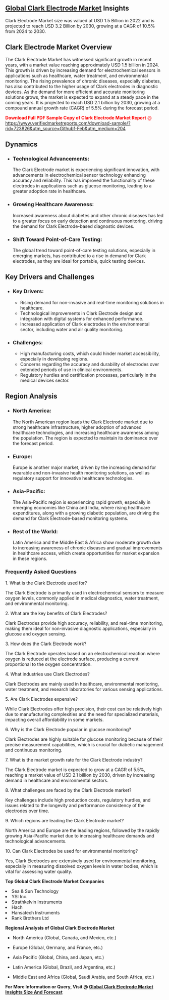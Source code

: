 <h2><a href="https://www.verifiedmarketreports.com/download-sample/?rid=723826&amp;utm_source=Githubf&amp;utm_medium=204" target="_blank">Global Clark Electrode Market</a> Insights</h2><p>Clark Electrode Market size was valued at USD 1.5 Billion in 2022 and is projected to reach USD 3.2 Billion by 2030, growing at a CAGR of 10.5% from 2024 to 2030.</p><p> <h2>Clark Electrode Market Overview</h2> <p>The Clark Electrode Market has witnessed significant growth in recent years, with a market value reaching approximately USD 1.5 billion in 2024. This growth is driven by increasing demand for electrochemical sensors in applications such as healthcare, water treatment, and environmental monitoring. The rising prevalence of chronic diseases, especially diabetes, has also contributed to the higher usage of Clark electrodes in diagnostic devices. As the demand for more efficient and accurate monitoring solutions grows, the market is expected to expand at a steady pace in the coming years. It is projected to reach USD 2.1 billion by 2030, growing at a compound annual growth rate (CAGR) of 5.5% during the forecast period.</p> <p><p><span class=""><span style="color: #ff0000;"><strong>Download Full PDF Sample Copy of Clark Electrode Market Report</strong> @ </span><a href="https://www.verifiedmarketreports.com/download-sample/?rid=723826&amp;utm_source=Githubf-Feb&amp;utm_medium=204" target="_blank">https://www.verifiedmarketreports.com/download-sample/?rid=723826&amp;utm_source=Githubf-Feb&amp;utm_medium=204</a></span></p></p> <h2>Dynamics</h2> <ul> <li><h3>Technological Advancements:</h3> The Clark Electrode market is experiencing significant innovation, with advancements in electrochemical sensor technology enhancing accuracy and reliability. This has improved the functionality of these electrodes in applications such as glucose monitoring, leading to a greater adoption rate in healthcare.</li> <li><h3>Growing Healthcare Awareness:</h3> Increased awareness about diabetes and other chronic diseases has led to a greater focus on early detection and continuous monitoring, driving the demand for Clark Electrode-based diagnostic devices.</li> <li><h3>Shift Toward Point-of-Care Testing:</h3> The global trend toward point-of-care testing solutions, especially in emerging markets, has contributed to a rise in demand for Clark electrodes, as they are ideal for portable, quick testing devices.</li> </ul> <h2>Key Drivers and Challenges</h2> <ul> <li><h3>Key Drivers:</h3> <ul> <li>Rising demand for non-invasive and real-time monitoring solutions in healthcare.</li> <li>Technological improvements in Clark Electrode design and integration with digital systems for enhanced performance.</li> <li>Increased application of Clark electrodes in the environmental sector, including water and air quality monitoring.</li> </ul> </li> <li><h3>Challenges:</h3> <ul> <li>High manufacturing costs, which could hinder market accessibility, especially in developing regions.</li> <li>Concerns regarding the accuracy and durability of electrodes over extended periods of use in clinical environments.</li> <li>Regulatory hurdles and certification processes, particularly in the medical devices sector.</li> </ul> </li> </ul> <h2>Region Analysis</h2> <ul> <li><h3>North America:</h3> The North American region leads the Clark Electrode market due to strong healthcare infrastructure, higher adoption of advanced healthcare technologies, and increasing healthcare awareness among the population. The region is expected to maintain its dominance over the forecast period.</li> <li><h3>Europe:</h3> Europe is another major market, driven by the increasing demand for wearable and non-invasive health monitoring solutions, as well as regulatory support for innovative healthcare technologies.</li> <li><h3>Asia-Pacific:</h3> The Asia-Pacific region is experiencing rapid growth, especially in emerging economies like China and India, where rising healthcare expenditures, along with a growing diabetic population, are driving the demand for Clark Electrode-based monitoring systems.</li> <li><h3>Rest of the World:</h3> Latin America and the Middle East & Africa show moderate growth due to increasing awareness of chronic diseases and gradual improvements in healthcare access, which create opportunities for market expansion in these regions.</li> </ul> <h3>Frequently Asked Questions</h3> <p>1. What is the Clark Electrode used for?</p> <p>The Clark Electrode is primarily used in electrochemical sensors to measure oxygen levels, commonly applied in medical diagnostics, water treatment, and environmental monitoring.</p> <p>2. What are the key benefits of Clark Electrodes?</p> <p>Clark Electrodes provide high accuracy, reliability, and real-time monitoring, making them ideal for non-invasive diagnostic applications, especially in glucose and oxygen sensing.</p> <p>3. How does the Clark Electrode work?</p> <p>The Clark Electrode operates based on an electrochemical reaction where oxygen is reduced at the electrode surface, producing a current proportional to the oxygen concentration.</p> <p>4. What industries use Clark Electrodes?</p> <p>Clark Electrodes are mainly used in healthcare, environmental monitoring, water treatment, and research laboratories for various sensing applications.</p> <p>5. Are Clark Electrodes expensive?</p> <p>While Clark Electrodes offer high precision, their cost can be relatively high due to manufacturing complexities and the need for specialized materials, impacting overall affordability in some markets.</p> <p>6. Why is the Clark Electrode popular in glucose monitoring?</p> <p>Clark Electrodes are highly suitable for glucose monitoring because of their precise measurement capabilities, which is crucial for diabetic management and continuous monitoring.</p> <p>7. What is the market growth rate for the Clark Electrode industry?</p> <p>The Clark Electrode market is expected to grow at a CAGR of 5.5%, reaching a market value of USD 2.1 billion by 2030, driven by increasing demand in healthcare and environmental sectors.</p> <p>8. What challenges are faced by the Clark Electrode market?</p> <p>Key challenges include high production costs, regulatory hurdles, and issues related to the longevity and performance consistency of the electrodes over time.</p> <p>9. Which regions are leading the Clark Electrode market?</p> <p>North America and Europe are the leading regions, followed by the rapidly growing Asia-Pacific market due to increasing healthcare demands and technological advancements.</p> <p>10. Can Clark Electrodes be used for environmental monitoring?</p> <p>Yes, Clark Electrodes are extensively used for environmental monitoring, especially in measuring dissolved oxygen levels in water bodies, which is vital for assessing water quality.</p> </p><p><strong>Top Global Clark Electrode Market Companies</strong></p><div data-test-id=""><p><li>Sea & Sun Technology</li><li> YSI Inc.</li><li> Strathkelvin Instruments</li><li> Hach</li><li> Hansatech Instruments</li><li> Rank Brothers Ltd</li></p><div><strong>Regional Analysis of&nbsp;Global Clark Electrode Market</strong></div><ul><li dir="ltr"><p dir="ltr">North America&nbsp;(Global, Canada, and Mexico, etc.)</p></li><li dir="ltr"><p dir="ltr">Europe (Global, Germany, and France, etc.)</p></li><li dir="ltr"><p dir="ltr">Asia Pacific&nbsp;(Global, China, and Japan, etc.)</p></li><li dir="ltr"><p dir="ltr">Latin America&nbsp;(Global, Brazil, and Argentina, etc.)</p></li><li dir="ltr">Middle East and Africa&nbsp;(Global, Saudi Arabia, and South Africa, etc.)</li></ul><p><strong>For More Information or Query, Visit @&nbsp;</strong><strong><a href="https://www.verifiedmarketreports.com/product/clark-electrode-market/?utm_source=Githubf&amp;utm_medium=204" target="_blank">Global Clark Electrode Market Insights Size And Forecast</a></strong></p></div>
